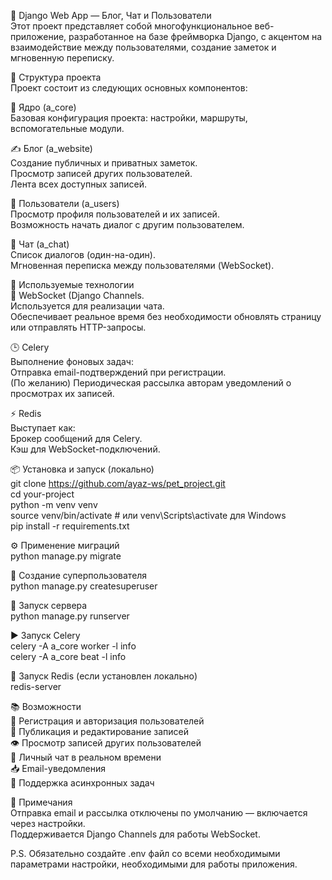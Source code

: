 📝 Django Web App — Блог, Чат и Пользователи  
Этот проект представляет собой многофункциональное веб-приложение, разработанное на базе фреймворка Django, 
с акцентом на взаимодействие между пользователями, создание заметок и мгновенную переписку.

🔧 Структура проекта  
Проект состоит из следующих основных компонентов:

🧠 Ядро (a_core)  
Базовая конфигурация проекта: настройки, маршруты, вспомогательные модули.

✍️ Блог (a_website)  
Создание публичных и приватных заметок.  
Просмотр записей других пользователей.  
Лента всех доступных записей.

👥 Пользователи (a_users)  
Просмотр профиля пользователей и их записей.  
Возможность начать диалог с другим пользователем.

💬 Чат (a_chat)  
Список диалогов (один-на-один).  
Мгновенная переписка между пользователями (WebSocket).

🚀 Используемые технологии  
🔌 WebSocket (Django Channels.  
Используется для реализации чата.  
Обеспечивает реальное время без необходимости обновлять страницу или отправлять HTTP-запросы.

🕒 Celery  
Выполнение фоновых задач:  
Отправка email-подтверждений при регистрации.  
(По желанию) Периодическая рассылка авторам уведомлений о просмотрах их записей.

⚡ Redis  
Выступает как:  
Брокер сообщений для Celery.  
Кэш для WebSocket-подключений.

📦 Установка и запуск (локально)  
git clone https://github.com/ayaz-ws/pet_project.git  
cd your-project  
python -m venv venv  
source venv/bin/activate   # или venv\Scripts\activate для Windows  
pip install -r requirements.txt


⚙️ Применение миграций  
python manage.py migrate

👤 Создание суперпользователя  
python manage.py createsuperuser

🚀 Запуск сервера  
python manage.py runserver

▶️ Запуск Celery  
celery -A a_core worker -l info  
celery -A a_core beat -l info

🔁 Запуск Redis (если установлен локально)  
redis-server

📚 Возможности  
🔐 Регистрация и авторизация пользователей  
📝 Публикация и редактирование записей  
👁 Просмотр записей других пользователей  
💬 Личный чат в реальном времени  
📥 Email-уведомления  
🧵 Поддержка асинхронных задач

📌 Примечания  
Отправка email и рассылка отключены по умолчанию — включается через настройки.  
Поддерживается Django Channels для работы WebSocket.

P.S. Обязательно создайте .env файл со всеми необходимыми параметрами настройки,
необходимыми для работы приложения.
